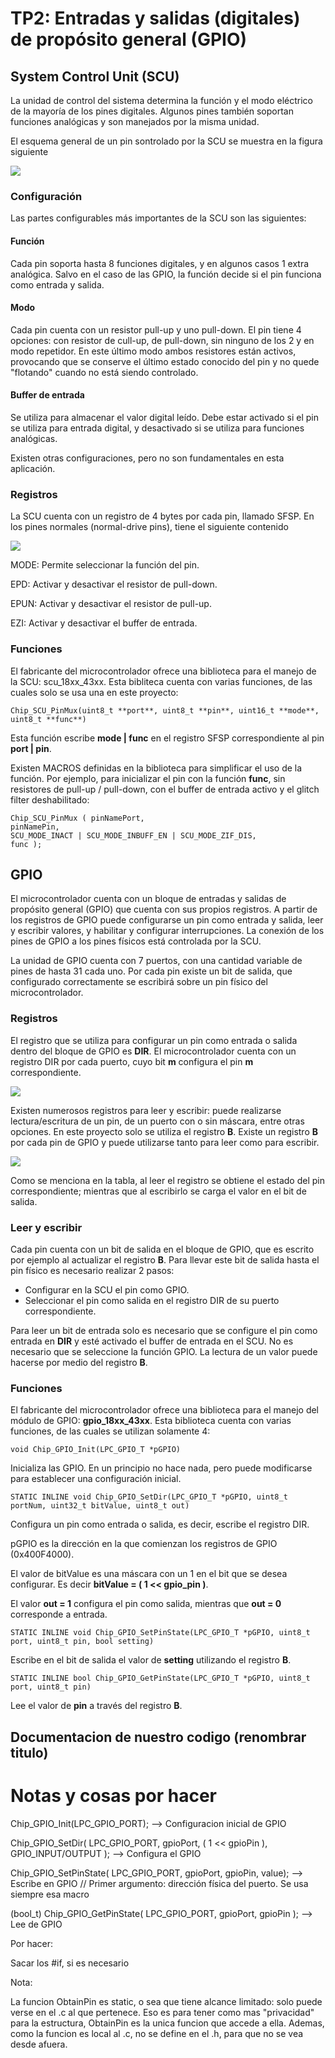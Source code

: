 # TP2: Entradas y salidas (digitales) de propósito general (GPIO)

## System Control Unit (SCU)

La unidad de control del sistema determina la función y el modo eléctrico de la mayoría de los pines digitales. Algunos pines también soportan funciones analógicas y son manejados por la misma unidad.

El esquema general de un pin sontrolado por la SCU se muestra en la figura siguiente

![](https://user-images.githubusercontent.com/38143566/84207295-6a5ce080-aa87-11ea-8fff-72878b23c3c6.png)

### Configuración

Las partes configurables más importantes de la SCU son las siguientes:

#### Función

Cada pin soporta hasta 8 funciones digitales, y en algunos casos 1 extra analógica. Salvo en el caso de las GPIO, la función decide si el pin funciona como entrada y salida.

#### Modo

Cada pin cuenta con un resistor pull-up y uno pull-down. El pin tiene 4 opciones: con resistor de cull-up, de pull-down, sin ninguno de los 2 y en modo repetidor. En este último modo ambos resistores están activos, provocando que se conserve el último estado conocido del pin y no quede "flotando" cuando no está siendo controlado.

#### Buffer de entrada

Se utiliza para almacenar el valor digital leído. Debe estar activado si el pin se utiliza para entrada digital, y desactivado si se utiliza para funciones analógicas.

Existen otras configuraciones, pero no son fundamentales en esta aplicación.


### Registros

La SCU cuenta con un registro de 4 bytes por cada pin, llamado SFSP. En los pines normales (normal-drive pins), tiene el siguiente contenido

![](https://user-images.githubusercontent.com/38143566/84207333-8c566300-aa87-11ea-967d-15828a184604.png)

MODE: Permite seleccionar la función del pin.

EPD: Activar y desactivar el resistor de pull-down.

EPUN: Activar y desactivar el resistor de pull-up.

EZI: Activar y desactivar el buffer de entrada.


### Funciones 

El fabricante del microcontrolador ofrece una biblioteca para el manejo de la SCU: scu_18xx_43xx. Esta bibliteca cuenta con varias funciones, de las cuales solo se usa una en este proyecto:

```
Chip_SCU_PinMux(uint8_t **port**, uint8_t **pin**, uint16_t **mode**, uint8_t **func**)
```

Esta función escribe **mode | func** en el registro SFSP correspondiente al pin **port | pin**.

Existen MACROS definidas en la biblioteca para simplificar el uso de la función. Por ejemplo, para inicializar el pin con la función **func**, sin resistores de pull-up / pull-down, con el buffer de entrada activo y el glitch filter deshabilitado:

```
Chip_SCU_PinMux ( pinNamePort, 
pinNamePin, 
SCU_MODE_INACT | SCU_MODE_INBUFF_EN | SCU_MODE_ZIF_DIS,
func );
```



## GPIO

El microcontrolador cuenta con un bloque de entradas y salidas de propósito general (GPIO) que cuenta con sus propios registros. A partir de los registros de GPIO puede configurarse un pin como entrada y salida, leer y escribir valores, y habilitar y configurar interrupciones. La conexión de los pines de GPIO a los pines físicos está controlada por la SCU.

La unidad de GPIO cuenta con 7 puertos, con una cantidad variable de pines de hasta 31 cada uno. Por cada pin existe un bit de salida, que configurado correctamente se escribirá sobre un pin físico del microcontrolador.


### Registros

El registro que se utiliza para configurar un pin como entrada o salida dentro del bloque de GPIO es **DIR**. El microcontrolador cuenta con un registro DIR por cada puerto, cuyo bit **m** configura el pin **m** correspondiente.

![](https://user-images.githubusercontent.com/38143566/84331192-f4787800-ab5f-11ea-827c-acb9f8382d09.png)

Existen numerosos registros para leer y escribir: puede realizarse lectura/escritura de un pin, de un puerto con o sin máscara, entre otras opciones. En este proyecto solo se utiliza el registro **B**. Existe un registro **B** por cada pin de GPIO y puede utilizarse tanto para leer como para escribir.

![](https://user-images.githubusercontent.com/38143566/84331220-065a1b00-ab60-11ea-8e5d-dc8a434db3a6.png)

Como se menciona en la tabla, al leer el registro se obtiene el estado del pin correspondiente; mientras que al escribirlo se carga el valor en el bit de salida.


### Leer y escribir

Cada pin cuenta con un bit de salida en el bloque de GPIO, que es escrito por ejemplo al actualizar el registro **B**. Para llevar este bit de salida hasta el pin físico es necesario realizar 2 pasos:

* Configurar en la SCU el pin como GPIO.
* Seleccionar el pin como salida en el registro DIR de su puerto correspondiente.

Para leer un bit de entrada solo es necesario que se configure el pin como entrada en **DIR** y esté activado el buffer de entrada en el SCU. No es necesario que se seleccione la función GPIO. La lectura de un valor puede hacerse por medio del registro **B**.


### Funciones

El fabricante del microcontrolador ofrece una biblioteca para el manejo del módulo de GPIO: **gpio_18xx_43xx**. Esta biblioteca cuenta con varias funciones, de las cuales se utilizan solamente 4:

```
void Chip_GPIO_Init(LPC_GPIO_T *pGPIO)
```

Inicializa las GPIO. En un principio no hace nada, pero puede modificarse para establecer una configuración inicial.

```
STATIC INLINE void Chip_GPIO_SetDir(LPC_GPIO_T *pGPIO, uint8_t portNum, uint32_t bitValue, uint8_t out)
```

Configura un pin como entrada o salida, es decir, escribe el registro DIR. 

pGPIO es la dirección en la que comienzan los registros de GPIO (0x400F4000). 

El valor de bitValue es una máscara con un 1 en el bit que se desea configurar. Es decir **bitValue = ( 1 << gpio_pin )**.

El valor **out = 1** configura el pin como salida, mientras que **out = 0** corresponde a entrada.

```
STATIC INLINE void Chip_GPIO_SetPinState(LPC_GPIO_T *pGPIO, uint8_t port, uint8_t pin, bool setting)
```

Escribe en el bit de salida el valor de **setting** utilizando el registro **B**.

```
STATIC INLINE bool Chip_GPIO_GetPinState(LPC_GPIO_T *pGPIO, uint8_t port, uint8_t pin)
```

Lee el valor de **pin** a través del registro **B**.


## Documentacion de nuestro codigo (renombrar titulo)



# Notas y cosas por hacer

Chip_GPIO_Init(LPC_GPIO_PORT); --> Configuracion inicial de GPIO


Chip_GPIO_SetDir( LPC_GPIO_PORT, gpioPort, ( 1 << gpioPin ), GPIO_INPUT/OUTPUT ); --> Configura el GPIO

Chip_GPIO_SetPinState( LPC_GPIO_PORT, gpioPort, gpioPin, value); --> Escribe en GPIO // Primer argumento: dirección física del puerto. Se usa siempre esa macro

(bool_t) Chip_GPIO_GetPinState( LPC_GPIO_PORT, gpioPort, gpioPin ); --> Lee de GPIO



Por hacer:

Sacar los #if, si es necesario

Nota:

La funcion ObtainPin es static, o sea que tiene alcance limitado: solo puede verse en el .c al que pertenece. Eso es para tener como mas "privacidad" para la estructura, ObtainPin es la unica funcion que accede a ella. Ademas, como la funcion es local al .c, no se define en el .h, para que no se vea desde afuera.
